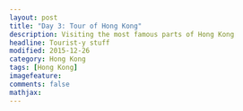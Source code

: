 ```yaml
---
layout: post
title: "Day 3: Tour of Hong Kong"					
description: Visiting the most famous parts of Hong Kong
headline: Tourist-y stuff
modified: 2015-12-26	
category: Hong Kong
tags: [Hong Kong]
imagefeature: 
comments: false
mathjax:
---
```

